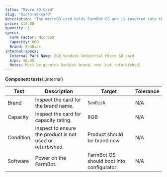 ```yaml
---
title: "Micro SD Card"
slug: "micro-sd-card"
description: "The microSD card holds FarmBot OS and is inserted into the Raspberry Pi."
price: $15.00
quantity: 1
specs:
  Form Factor: MicroSD
  Capacity: 8GB
  Brand: SanDisk
internal-specs:
  Internal Part Name: 8GB Sandisk Industrial Micro SD card
  $/pc: $6.00
  Notes: Must be genuine SanDisk brand, new (not refurbished)
---
```


**Component tests**{:.internal}

|Test         |Description  |Target       |Tolerance    |
|-------------|-------------|-------------|-------------|
|Brand        |Inspect the card for the brand name.|`SanDisk`|N/A
|Capacity     |Inspect the card for capacity rating.|8GB|N/A
|Condition    |Inspect to ensure the product is not used or refurbished.|Product should be brand new|N/A
|Software     |Power on the FarmBot.|FarmBot OS should boot into configurator.|N/A
